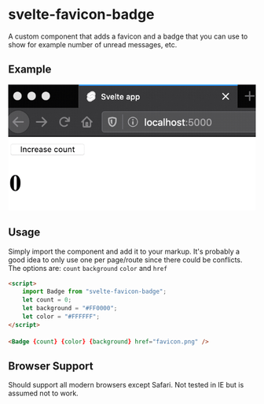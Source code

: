 # svelte-favicon-badge

A custom component that adds a favicon and a badge that you can use to show for example number of unread messages, etc.

## Example

![ScreenShot](screenshot.gif)

## Usage

Simply import the component and add it to your markup. It's probably a good idea to only use one per page/route since there could be conflicts.
The options are: `count` `background` `color` and `href`

```html
<script>
	import Badge from "svelte-favicon-badge";
	let count = 0;
	let background = "#FF0000";
	let color = "#FFFFFF";
</script>

<Badge {count} {color} {background} href="favicon.png" />
```

## Browser Support

Should support all modern browsers except Safari. Not tested in IE but is assumed not to work.
